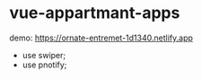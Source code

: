 # vue-appartmant-apps

demo: https://ornate-entremet-1d1340.netlify.app
 - use swiper;
 - use pnotify;